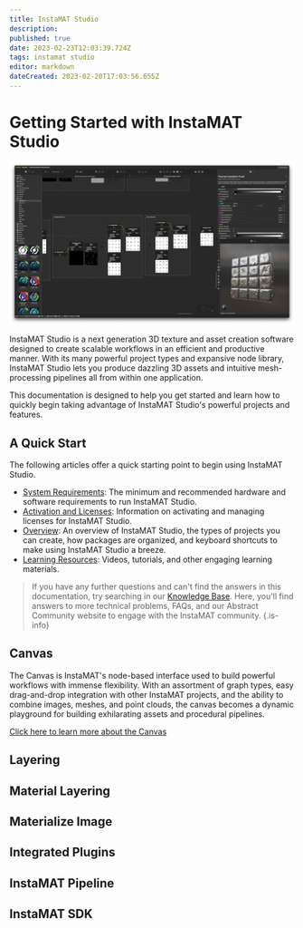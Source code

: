 ```yaml
---
title: InstaMAT Studio
description: 
published: true
date: 2023-02-23T12:03:39.724Z
tags: instamat studio
editor: markdown
dateCreated: 2023-02-20T17:03:56.655Z
---
```


# Getting Started with InstaMAT Studio

![instamat_studio_canvas_full_window.png](/instant_studio/general/instamat_studio_canvas_full_window.png)

InstaMAT Studio is a next generation 3D texture and asset creation software designed to create scalable workflows in an efficient and productive manner. With its many powerful project types and expansive node library, InstaMAT Studio lets you produce dazzling 3D assets and intuitive mesh-processing pipelines all from within one application.

This documentation is designed to help you get started and learn how to quickly begin taking advantage of InstaMAT Studio's powerful projects and features.

## A Quick Start

The following articles offer a quick starting point to begin using InstaMAT Studio.

- [System Requirements](/Products/InstaMAT_Studio/System_Requirements): The minimum and recommended hardware and software requirements to run InstaMAT Studio.
- <a href="">Activation and Licenses</a>: Information on activating and managing licenses for InstaMAT Studio.
- [Overview](): An overview of InstaMAT Studio, the types of projects you can create, how packages are organized, and keyboard shortcuts to make using InstaMAT Studio a breeze.
- <a href="">Learning Resources</a>: Videos, tutorials, and other engaging learning materials.

>If you have any further questions and can't find the answers in this documentation, try searching in our <a href="https://community.theabstract.co">Knowledge Base</a>. Here, you'll find answers to more technical problems, FAQs, and our Abstract Community website to engage with the InstaMAT community.
{.is-info}


## Canvas

The Canvas is InstaMAT's node-based interface used to build powerful workflows with immense flexibility. With an assortment of graph types, easy drag-and-drop integration with other InstaMAT projects, and the ability to combine images, meshes, and point clouds, the canvas becomes a dynamic playground for building exhilarating assets and procedural pipelines.

[Click here to learn more about the Canvas](/Products/InstaMAT_Studio/Canvas)

## Layering

## Material Layering

## Materialize Image

## Integrated Plugins

## InstaMAT Pipeline

## InstaMAT SDK